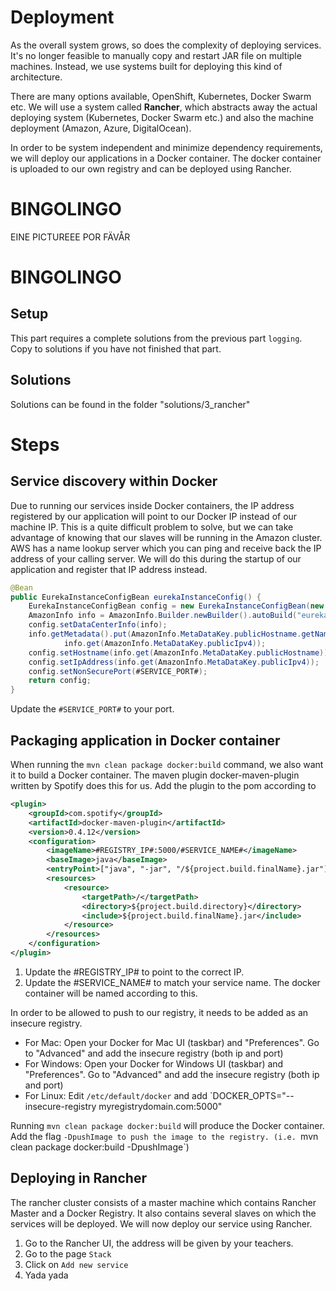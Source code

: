 # Deployment
As the overall system grows, so does the complexity of deploying services. It's no longer feasible to manually
 copy and restart JAR file on multiple machines. Instead, we use systems built for deploying this kind of architecture.
 
There are many options available, OpenShift, Kubernetes, Docker Swarm etc. We will use a system called **Rancher**, which abstracts away
the actual deploying system (Kubernetes, Docker Swarm etc.) and also the machine deployment (Amazon, Azure, DigitalOcean).

In order to be system independent and minimize dependency requirements, we will deploy our applications in a Docker container.
The docker container is uploaded to our own registry and can be deployed using Rancher.

# BINGOLINGO
EINE PICTUREEE POR FÄVÅR
# BINGOLINGO

## Setup
This part requires a complete solutions from the previous part `logging`. 
Copy to solutions if you have not finished that part.

## Solutions
Solutions can be found in the folder "solutions/3_rancher"

# Steps

## Service discovery within Docker
Due to running our services inside Docker containers, the IP address registered by our application will point
to our Docker IP instead of our machine IP. This is a quite difficult problem to solve, but we can take advantage
of knowing that our slaves will be running in the Amazon cluster. AWS has a name lookup server which you can ping and receive
back the IP address of your calling server. We will do this during the startup of our application and register that IP address instead.

```java
@Bean
public EurekaInstanceConfigBean eurekaInstanceConfig() {
	EurekaInstanceConfigBean config = new EurekaInstanceConfigBean(new InetUtils(new InetUtilsProperties()));
	AmazonInfo info = AmazonInfo.Builder.newBuilder().autoBuild("eureka");
	config.setDataCenterInfo(info);
	info.getMetadata().put(AmazonInfo.MetaDataKey.publicHostname.getName(),
			info.get(AmazonInfo.MetaDataKey.publicIpv4));
	config.setHostname(info.get(AmazonInfo.MetaDataKey.publicHostname));
	config.setIpAddress(info.get(AmazonInfo.MetaDataKey.publicIpv4));
	config.setNonSecurePort(#SERVICE_PORT#);
	return config;
}
```

Update the `#SERVICE_PORT#` to your port.

## Packaging application in Docker container
When running the `mvn clean package docker:build` command, we also want it to build a Docker container. The maven plugin 
docker-maven-plugin written by Spotify does this for us. Add the plugin to the pom according to
```xml
<plugin>
	<groupId>com.spotify</groupId>
	<artifactId>docker-maven-plugin</artifactId>
	<version>0.4.12</version>
	<configuration>
		<imageName>#REGISTRY_IP#:5000/#SERVICE_NAME#</imageName>
		<baseImage>java</baseImage>
		<entryPoint>["java", "-jar", "/${project.build.finalName}.jar"]</entryPoint>
		<resources>
			<resource>
				<targetPath>/</targetPath>
				<directory>${project.build.directory}</directory>
				<include>${project.build.finalName}.jar</include>
			</resource>
		</resources>
	</configuration>
</plugin>
```

1. Update the #REGISTRY_IP# to point to the correct IP.
2. Update the #SERVICE_NAME# to match your service name. The docker container will be named
according to this.

In order to be allowed to push to our registry, it needs to be added as an insecure registry. 
* For Mac: Open your Docker for Mac UI (taskbar) and "Preferences". Go to "Advanced" and add the insecure registry (both ip and port) 
* For Windows: Open your Docker for Windows UI (taskbar) and "Preferences". Go to "Advanced" and add the insecure registry (both ip and port)
* For Linux: Edit `/etc/default/docker` and add `DOCKER_OPTS="--insecure-registry myregistrydomain.com:5000"

Running `mvn clean package docker:build` will produce the Docker container. Add the flag `-DpushImage to
 push the image to the registry. (i.e. `mvn clean package docker:build -DpushImage`)

## Deploying in Rancher
The rancher cluster consists of a master machine which contains Rancher Master and a Docker Registry.
It also contains several slaves on which the services will be deployed. We will now deploy our service using Rancher.

1. Go to the Rancher UI, the address will be given by your teachers.
2. Go to the page `Stack`
3. Click on `Add new service`
4. Yada yada

